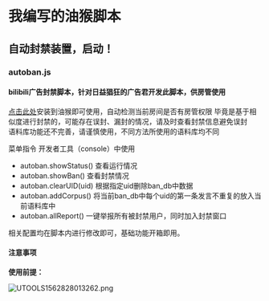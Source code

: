 # 我编写的油猴脚本

## 自动封禁装置，启动！
### autoban.js

#### bilibili广告封禁脚本，针对日益猖狂的广告君开发此脚本，供房管使用
[点击此处](https://greasyfork.org/zh-CN/scripts/423179-%E8%87%AA%E5%8A%A8%E5%B0%81%E7%A6%81%E8%A3%85%E7%BD%AE-%E5%90%AF%E5%8A%A8)安装到油猴即可使用，自动检测当前房间是否有房管权限
毕竟是基于相似度进行封禁的，可能存在误封、漏封的情况，请及时查看封禁信息避免误封  
语料库功能还不完善，请谨慎使用，不同方法所使用的语料库均不同  

菜单指令 开发者工具（console）中使用

- autoban.showStatus()  查看运行情况
- autoban.showBan()     查看封禁情况
- autoban.clearUID(uid)  根据指定uid删除ban_db中数据
- autoban.addCorpus()   将当前ban_db中每个uid的第一条发言不重复的放入当前语料库中
- autoban.allReport()   一键举报所有被封禁用户，同时加入封禁窗口

相关配置均在脚本内进行修改即可，基础功能开箱即用。

#### 注意事项

**使用前提：**

![UTOOLS1562828013262.png](https://i.loli.net/2019/07/11/5d26dcef441eb74354.png)

